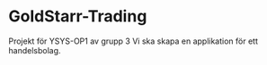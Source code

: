 # GoldStarr-Trading
Projekt för YSYS-OP1 av grupp 3
  Vi ska skapa en applikation för ett handelsbolag.
